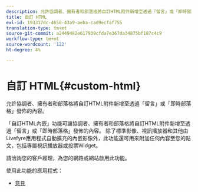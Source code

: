 ```yaml
---
description: 允許協調者、擁有者和部落格將自訂HTML附件新增至透過「留言」或「即時部落格」發佈的內容。
title: 自訂 HTML
exl-id: 193317dc-4650-43a9-aeba-cad9ecfaf755
translation-type: tm+mt
source-git-commit: a2449482e617939cfda7e367da34875bf187c4c9
workflow-type: tm+mt
source-wordcount: '122'
ht-degree: 4%

---
```


# 自訂 HTML{#custom-html}

允許協調者、擁有者和部落格將自訂HTML附件新增至透過「留言」或「即時部落格」發佈的內容。

「自訂HTML內嵌」功能可讓協調者、擁有者和部落格將自訂HTML附件新增至透過「留言」或「即時部落格」發佈的內容。 除了標準影像、視訊播放器和其他由Livefyre應用程式自動擴充的內嵌影像外，此功能還可用來附加任何內容至您的貼文，包括專屬視訊播放器或投票Widget。

請洽詢您的客戶經理，為您的網路或網站啟用此功能。

使用此功能的應用程式：

* [意見](/help/using/c-about-apps/c-comments/c-comments.md)

